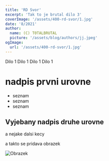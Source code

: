 ```yaml
---
title: 'RD Svor'
excerpt: 'Tak to je brutal dilo 3'
coverImage: '/assets/400-rd-svor/1.jpg'
date: '8/2021'
author:
  name: (C) T0TALBRUTAL
  picture: '/assets/blog/authors/jj.jpeg'
ogImage:
  url: '/assets/400-rd-svor/1.jpg'
---
```


Dilo 1 Dilo 1 Dilo 1 Dilo 1 

# nadpis prvni urovne 

- seznam
- seznam
- seznam

## Vyjebany nadpis druhe urovne

a nejake dalsi kecy

a takto se pridava obrazek 

![Obrazek](/assets/blog/buzikovo-dilo-1/strapon.jpeg)
